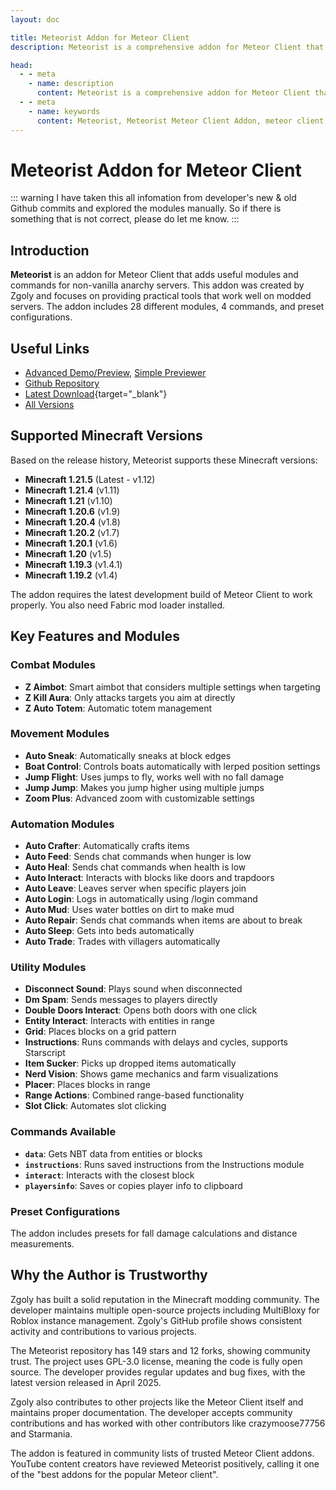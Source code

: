 ```yaml
---
layout: doc

title: Meteorist Addon for Meteor Client
description: Meteorist is a comprehensive addon for Meteor Client that adds 28 modules and 4 commands specifically designed for non-vanilla anarchy Minecraft servers.

head:
  - - meta
    - name: description
      content: Meteorist is a comprehensive addon for Meteor Client that adds 28 modules and 4 commands specifically designed for non-vanilla anarchy Minecraft servers.
  - - meta
    - name: keywords
      content: Meteorist, Meteorist Meteor Client Addon, meteor client, meteor client addon, minecraft mods
---
```

# Meteorist Addon for Meteor Client
::: warning
I have taken this all infomation from developer's new & old Github commits and explored the modules manually. So if there is something that is not correct, please do let me know.
:::

## Introduction

**Meteorist** is an addon for Meteor Client that adds useful modules and commands for non-vanilla anarchy servers. This addon was created by Zgoly and focuses on providing practical tools that work well on modded servers. The addon includes 28 different modules, 4 commands, and preset configurations.

## Useful Links

* [Advanced Demo/Preview](/en/meteor/preview/?Zgoly/Meteorist/tree/main/src/main/java/zgoly/meteorist/modules), [Simple Previewer](/en/meteor/preview/simple.html?Zgoly/Meteorist/tree/main/src/main/java/zgoly/meteorist/modules)
* [Github Repository](https://github.com/Zgoly/Meteorist)
* [Latest Download](/en/download/?Zgoly/Meteorist){target="_blank"}
* [All Versions](https://github.com/Zgoly/Meteorist/tags)

## Supported Minecraft Versions

Based on the release history, Meteorist supports these Minecraft versions:

- **Minecraft 1.21.5** (Latest - v1.12)
- **Minecraft 1.21.4** (v1.11)
- **Minecraft 1.21** (v1.10)
- **Minecraft 1.20.6** (v1.9)
- **Minecraft 1.20.4** (v1.8)
- **Minecraft 1.20.2** (v1.7)
- **Minecraft 1.20.1** (v1.6)
- **Minecraft 1.20** (v1.5)
- **Minecraft 1.19.3** (v1.4.1)
- **Minecraft 1.19.2** (v1.4)

The addon requires the latest development build of Meteor Client to work properly. You also need Fabric mod loader installed.

## Key Features and Modules

### Combat Modules

- **Z Aimbot**: Smart aimbot that considers multiple settings when targeting
- **Z Kill Aura**: Only attacks targets you aim at directly
- **Z Auto Totem**: Automatic totem management

### Movement Modules

- **Auto Sneak**: Automatically sneaks at block edges
- **Boat Control**: Controls boats automatically with lerped position settings
- **Jump Flight**: Uses jumps to fly, works well with no fall damage
- **Jump Jump**: Makes you jump higher using multiple jumps
- **Zoom Plus**: Advanced zoom with customizable settings

### Automation Modules

- **Auto Crafter**: Automatically crafts items
- **Auto Feed**: Sends chat commands when hunger is low
- **Auto Heal**: Sends chat commands when health is low
- **Auto Interact**: Interacts with blocks like doors and trapdoors
- **Auto Leave**: Leaves server when specific players join
- **Auto Login**: Logs in automatically using /login command
- **Auto Mud**: Uses water bottles on dirt to make mud
- **Auto Repair**: Sends chat commands when items are about to break
- **Auto Sleep**: Gets into beds automatically
- **Auto Trade**: Trades with villagers automatically

### Utility Modules

- **Disconnect Sound**: Plays sound when disconnected
- **Dm Spam**: Sends messages to players directly
- **Double Doors Interact**: Opens both doors with one click
- **Entity Interact**: Interacts with entities in range
- **Grid**: Places blocks on a grid pattern
- **Instructions**: Runs commands with delays and cycles, supports Starscript
- **Item Sucker**: Picks up dropped items automatically
- **Nerd Vision**: Shows game mechanics and farm visualizations
- **Placer**: Places blocks in range
- **Range Actions**: Combined range-based functionality
- **Slot Click**: Automates slot clicking

### Commands Available

- **`data`**: Gets NBT data from entities or blocks
- **`instructions`**: Runs saved instructions from the Instructions module
- **`interact`**: Interacts with the closest block
- **`playersinfo`**: Saves or copies player info to clipboard

### Preset Configurations

The addon includes presets for fall damage calculations and distance measurements.

## Why the Author is Trustworthy

Zgoly has built a solid reputation in the Minecraft modding community. The developer maintains multiple open-source projects including MultiBloxy for Roblox instance management. Zgoly's GitHub profile shows consistent activity and contributions to various projects.

The Meteorist repository has 149 stars and 12 forks, showing community trust. The project uses GPL-3.0 license, meaning the code is fully open source. The developer provides regular updates and bug fixes, with the latest version released in April 2025.

Zgoly also contributes to other projects like the Meteor Client itself and maintains proper documentation. The developer accepts community contributions and has worked with other contributors like crazymoose77756 and Starmania.

The addon is featured in community lists of trusted Meteor Client addons. YouTube content creators have reviewed Meteorist positively, calling it one of the "best addons for the popular Meteor client".
